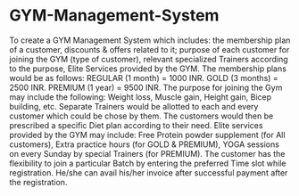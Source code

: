 # GYM-Management-System
To create a GYM Management System which includes: the membership plan of a customer, discounts & offers related to it; 
purpose of each customer for joining the GYM (type of customer), relevant specialized Trainers according to the purpose, Elite Services provided by the GYM. 
The membership plans would be as follows: REGULAR (1 month) = 1000 INR. GOLD (3 months) = 2500 INR. PREMIUM (1 year) = 9500 INR. 
The purpose for joining the Gym may include the following: Weight loss, Muscle gain, Height gain, Bicep building, etc. 
Separate Trainers would be allotted to each and every customer which could be chose by them. The customers would then be prescribed a specific Diet plan according to their need. 
Elite services provided by the GYM may include: Free Protein powder supplement (for All customers), Extra practice hours (for GOLD & PREMIUM), YOGA sessions on every Sunday by special Trainers (for PREMIUM). 
The customer has the flexibility to join a particular Batch by entering the preferred Time slot while registration. He/she can avail his/her invoice after successful payment after the registration.
